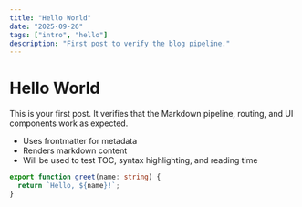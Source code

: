 ```yaml
---
title: "Hello World"
date: "2025-09-26"
tags: ["intro", "hello"]
description: "First post to verify the blog pipeline."
---
```


# Hello World

This is your first post. It verifies that the Markdown pipeline, routing, and UI components work as expected.

- Uses frontmatter for metadata
- Renders markdown content
- Will be used to test TOC, syntax highlighting, and reading time

```ts
export function greet(name: string) {
  return `Hello, ${name}!`;
}
```
